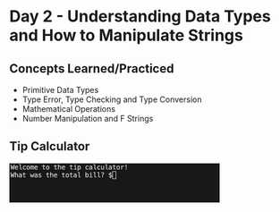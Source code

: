 # Day 2 - Understanding Data Types and How to Manipulate Strings

## Concepts Learned/Practiced
- Primitive Data Types
- Type Error, Type Checking and Type Conversion
- Mathematical Operations
- Number Manipulation and F Strings

## Tip Calculator
![Tip Calculator Gif](../images-gifs/tip-calculator.gif)